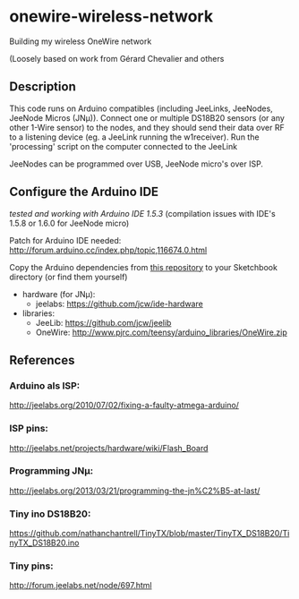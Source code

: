 onewire-wireless-network
========================

Building my wireless OneWire network

(Loosely based on work from Gérard Chevalier and others

## Description

This code runs on Arduino compatibles (including JeeLinks, JeeNodes, JeeNode Micros (JNµ)). Connect one or multiple DS18B20
sensors (or any other 1-Wire sensor) to the nodes, and they should send their data over
RF to a listening device (eg. a JeeLink running the w1receiver). Run the 'processing' script on the computer connected to the JeeLink

JeeNodes can be programmed over USB, JeeNode micro's over ISP.

## Configure the Arduino IDE

_tested and working with Arduino IDE 1.5.3_
(compilation issues with IDE's 1.5.8 or 1.6.0 for JeeNode micro)

Patch for Arduino IDE needed: http://forum.arduino.cc/index.php/topic,116674.0.html

Copy the Arduino dependencies from [this repository](https://github.com/jovandeginste/onewire-wireless-network-dependencies) to your Sketchbook directory (or find them yourself)
* hardware (for JNµ):
	* jeelabs: https://github.com/jcw/ide-hardware
* libraries:
	* JeeLib: https://github.com/jcw/jeelib
	* OneWire: http://www.pjrc.com/teensy/arduino_libraries/OneWire.zip

## References

### Arduino als ISP:

http://jeelabs.org/2010/07/02/fixing-a-faulty-atmega-arduino/

### ISP pins:

http://jeelabs.net/projects/hardware/wiki/Flash_Board

### Programming JNµ:

http://jeelabs.org/2013/03/21/programming-the-jn%C2%B5-at-last/

### Tiny ino DS18B20:

https://github.com/nathanchantrell/TinyTX/blob/master/TinyTX_DS18B20/TinyTX_DS18B20.ino

### Tiny pins:

http://forum.jeelabs.net/node/697.html
